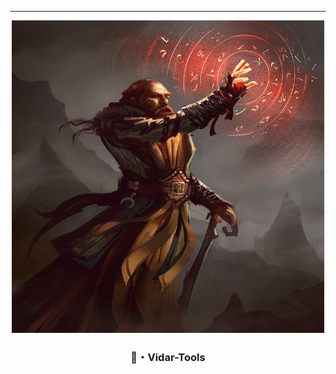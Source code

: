 -----
<p align="center">
<img src="https://github.com/anthoxdu13/Vidar-Tools/blob/main/vidar%20Tools.jpg?raw=true", width="500", height="500">
</p>

### <p align="center">🔧・Vidar-Tools </p>
